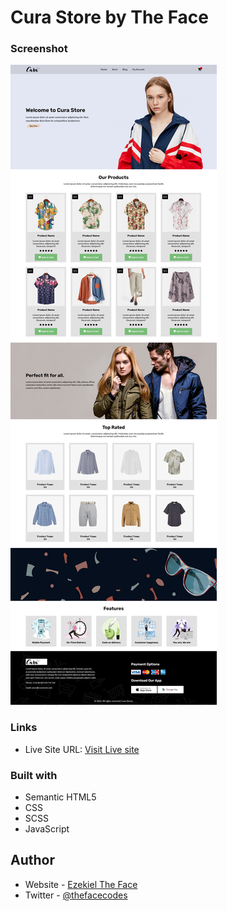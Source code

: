 # Cura Store by The Face

### Screenshot

![](./screenshot.png)

### Links

- Live Site URL: [Visit Live site](https://theface-ecommerce.vercel.app)

### Built with

- Semantic HTML5
- CSS
- SCSS
- JavaScript

## Author

- Website - [Ezekiel The Face](https://thefacecodes.web.app)
- Twitter - [@thefacecodes](https://www.twitter.com/thefacecodes)
